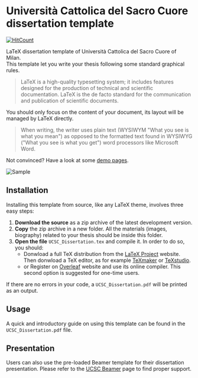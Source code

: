 # Università Cattolica del Sacro Cuore dissertation template

[![HitCount](http://hits.dwyl.io/https://github.com/Francesco-Bianchi//https://github.com/Francesco-Bianchi/UCSC_dissertation_template.svg)](http://hits.dwyl.io/https://github.com/Francesco-Bianchi//https://github.com/Francesco-Bianchi/UCSC_dissertation_template)

LaTeX dissertation template of Università Cattolica del Sacro Cuore of Milan. <br />
This template let you write your thesis following some standard graphical rules. 

> LaTeX is a high-quality typesetting system; it includes features designed for the production of technical and scientific documentation. LaTeX is the de facto standard for the communication and publication of scientific documents. 

You should only focus on the content of your document, its layout will be managed by LaTeX directly.

> When writing, the writer uses plain text (WYSIWYM "What you see is what you mean") as opposed to the formatted text found in WYSIWYG ("What you see is what you get") word processors like Microsoft Word.

Not convinced? Have a look at some [demo pages](https://i.imgur.com/DYuJbmt.png).

![Sample](https://i.imgur.com/DYuJbmt.png)

## Installation
Installing this template from source, like any LaTeX theme, involves three easy steps:
1. **Download the source** as a zip archive of the latest development version.
2. **Copy** the zip archive in a new folder. All the materials (images, biography) related to your thesis should be inside this folder.
3. **Open the file** `UCSC_Dissertation.tex` and compile it. In order to do so, you should:
    - Donwload a full TeX distribution from the [LaTeX Project](https://www.latex-project.org/get/) website. Then donwload a TeX editor, as for example [TeXmaker](http://www.xm1math.net/texmaker/) or [TeXstudio](http://texstudio.sourceforge.net).
    - or Register on [Overleaf](https://www.overleaf.com) website and use its online compiler. This second option is suggested for one-time users.
   
If there are no errors in your code, a `UCSC_Dissertation.pdf` will be printed as an output.
   
## Usage
A quick and introductory guide on using this template can be found in the `UCSC_Dissertation.pdf` file.

## Presentation
Users can also use the pre-loaded Beamer template for their dissertation presentation. Please refer to the [UCSC Beamer](https://github.com/Francesco-Bianchi/UCSC_beamer_template) page to find proper support.
